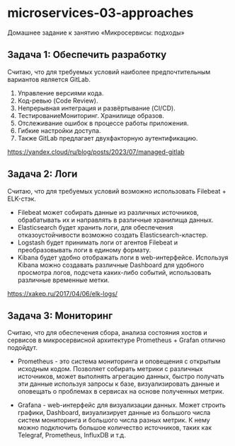 # microservices-03-approaches
Домашнее задание к занятию «Микросервисы: подходы»


## Задача 1: Обеспечить разработку

Считаю, что для требуемых условий наиболее предпочтительным вариантов является GitLab.

1. Управление версиями кода.
2. Код-ревью (Code Review). 
3. Непрерывная интеграция и развёртывание (CI/CD). 
4. ТестированиеМониторинг. Хранилище образов.
5. Отслеживание ошибок в процессе работы приложения.
6. Гибкие настройки доступа. 
7. Также GitLab предлагает двухфакторную аутентификацию.

https://yandex.cloud/ru/blog/posts/2023/07/managed-gitlab

## Задача 2: Логи

Считаю, что для требуемых условий возможно использовать Filebeat + ELK-стэк.

* Filebeat  может собирать данные из различных источников, обрабатывать их и направлять в различные хранилища данных.
* Elasticsearch будет хранить логи, для обеспечения отказоустойчивости возможно создать Elasticsearch-кластер.
* Logstash будет принимать логи от агентов Filebeat и преобразовывать логи в единому формату.
* Kibana будет удобно отображать логи в web-интерфейсе. Используя Kibana можно создавать различные Dashboard для удобного просмотра логов, подсчета каких-либо событий, использовать различные временные метки.
 
https://xakep.ru/2017/04/06/elk-logs/

## Задача 3: Мониторинг

Считаю, что для обеспечения сбора, анализа состояния хостов и сервисов в микросервисной архитектуре Prometheus + Grafan отлично подойдут.

* Prometheus - это система мониторинга и оповещения с открытым исходным кодом. Позволяет собирать метрики с различных источников, может выполнять агрегацию данных, быстро получать эти данные используя запросы к базе, визуализировать данные и оповещать о проблемах в сервисах на основе полученных метрик.

* Grafana - web-интерфейс для визуализации данных. Может строить графики, Dashboard, визуализирует данные из большого числа систем мониторинга и большого числа разных метрик. К нему можно подключить большое количество источников, таких как Telegraf, Prometheus, InfluxDB и т.д.
